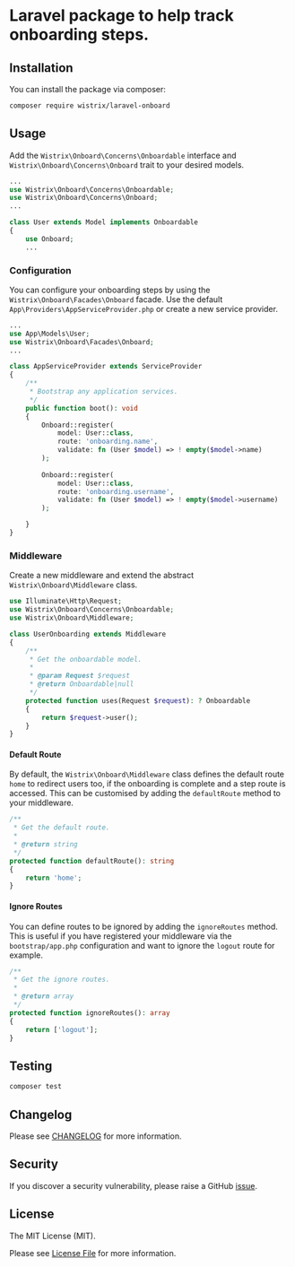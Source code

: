 # Laravel package to help track onboarding steps.

## Installation

You can install the package via composer:

```bash
composer require wistrix/laravel-onboard
```

## Usage

Add the `Wistrix\Onboard\Concerns\Onboardable` interface and `Wistrix\Onboard\Concerns\Onboard` trait to your desired models.

```php
...
use Wistrix\Onboard\Concerns\Onboardable;
use Wistrix\Onboard\Concerns\Onboard;
...

class User extends Model implements Onboardable
{
    use Onboard;
    ...
```

### Configuration

You can configure your onboarding steps by using the `Wistrix\Onboard\Facades\Onboard` facade. Use the default `App\Providers\AppServiceProvider.php` or create a new service provider.

```php
...
use App\Models\User;
use Wistrix\Onboard\Facades\Onboard;
...

class AppServiceProvider extends ServiceProvider
{
    /**
     * Bootstrap any application services.
     */
    public function boot(): void
    {
        Onboard::register(
            model: User::class, 
            route: 'onboarding.name', 
            validate: fn (User $model) => ! empty($model->name) 
        );
        
        Onboard::register(
            model: User::class, 
            route: 'onboarding.username', 
            validate: fn (User $model) => ! empty($model->username) 
        );

    }
}
```

### Middleware

Create a new middleware and extend the abstract `Wistrix\Onboard\Middleware` class.

```php
use Illuminate\Http\Request;
use Wistrix\Onboard\Concerns\Onboardable;
use Wistrix\Onboard\Middleware;

class UserOnboarding extends Middleware
{
    /**
     * Get the onboardable model.
     *
     * @param Request $request
     * @return Onboardable|null
     */
    protected function uses(Request $request): ? Onboardable
    {
        return $request->user();
    }
}
```

#### Default Route

By default, the `Wistrix\Onboard\Middleware` class defines the default route `home` to redirect users too, if the onboarding is complete and a step route is accessed. This can be customised by adding the `defaultRoute` method to your middleware.

```php
/**
 * Get the default route.
 *
 * @return string
 */
protected function defaultRoute(): string
{
    return 'home';
}
```

#### Ignore Routes

You can define routes to be ignored by adding the `ignoreRoutes` method. This is useful if you have registered your middleware via the `bootstrap/app.php` configuration and want to ignore the `logout` route for example.

```php
/**
 * Get the ignore routes.
 *
 * @return array
 */
protected function ignoreRoutes(): array
{
    return ['logout'];
}
```

## Testing

```bash
composer test
```

## Changelog

Please see [CHANGELOG](CHANGELOG.md) for more information.

## Security

If you discover a security vulnerability, please raise a GitHub [issue](https://github.com/wistrix/laravel-onboard/issues).

## License

The MIT License (MIT).

Please see [License File](LICENSE.md) for more information.
